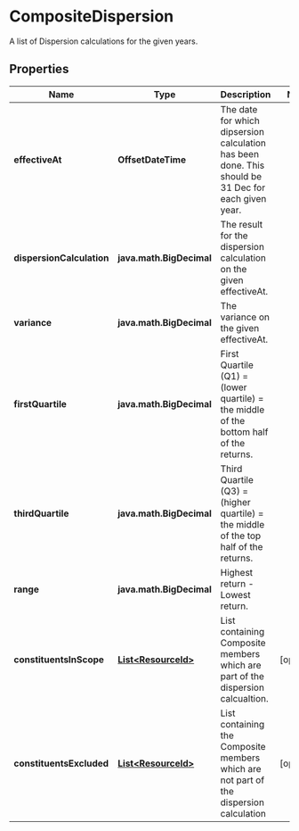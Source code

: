 

# CompositeDispersion

A list of Dispersion calculations for the given years.

## Properties

Name | Type | Description | Notes
------------ | ------------- | ------------- | -------------
**effectiveAt** | **OffsetDateTime** | The date for which dipsersion calculation has been done. This should be 31 Dec for each given year. | 
**dispersionCalculation** | **java.math.BigDecimal** | The result for the dispersion calculation on the given effectiveAt. | 
**variance** | **java.math.BigDecimal** | The variance on the given effectiveAt. | 
**firstQuartile** | **java.math.BigDecimal** | First Quartile (Q1) &#x3D;  (lower quartile) &#x3D; the middle of the bottom half of the returns. | 
**thirdQuartile** | **java.math.BigDecimal** | Third Quartile (Q3) &#x3D;  (higher quartile) &#x3D; the middle of the top half of the returns. | 
**range** | **java.math.BigDecimal** | Highest return - Lowest return. | 
**constituentsInScope** | [**List&lt;ResourceId&gt;**](ResourceId.md) | List containing Composite members which are part of the dispersion calcualtion. |  [optional]
**constituentsExcluded** | [**List&lt;ResourceId&gt;**](ResourceId.md) | List containing the Composite members which are not part of the dispersion calculation |  [optional]




